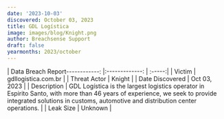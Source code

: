 ```yaml
---
date: '2023-10-03'
discovered: October 03, 2023
title: GDL Logística
image: images/blog/Knight.png
author: Breachsense Support
draft: false
yearmonths: 2023/october
---
```


| Data Breach Report------------:     |:-------------:    | :-----:|
| Victim      | gdllogistica.com.br      | 
| Threat Actor      | Knight      | 
| Date Discovered      | Oct 03, 2023      | 
| Description      | GDL Logística is the largest logistics operator in Espirito Santo, with more than 46 years of experience, we seek to provide integrated solutions in customs, automotive and distribution center operations.      | 
| Leak Size      | Unknown      | 

